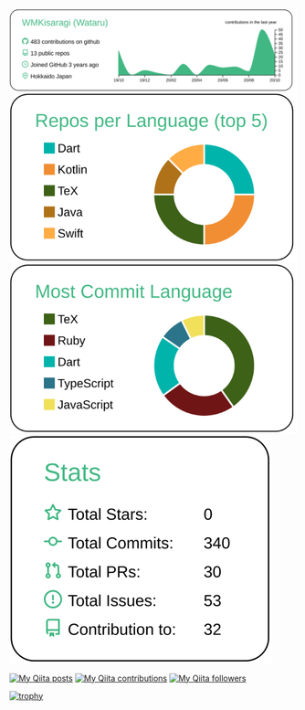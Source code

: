 [![](https://raw.githubusercontent.com/WMKisaragi/WMKisaragi/master/profile-summary-card-output/vue/0-profile-details.svg)](https://github.com/vn7n24fzkq/github-profile-summary-cards)
[![](https://raw.githubusercontent.com/WMKisaragi/WMKisaragi/master/profile-summary-card-output/vue/1-repos-per-language.svg)](https://github.com/vn7n24fzkq/github-profile-summary-cards)
[![](https://raw.githubusercontent.com/WMKisaragi/WMKisaragi/master/profile-summary-card-output/vue/2-most-commit-language.svg)](https://github.com/vn7n24fzkq/github-profile-summary-cards)
[![](https://raw.githubusercontent.com/WMKisaragi/WMKisaragi/master/profile-summary-card-output/vue/3-stats.svg)](https://github.com/vn7n24fzkq/github-profile-summary-cards)

[![My Qiita posts](https://qiita-badge.apiapi.app/s/wmkisaragi/posts.svg)](http://qiita.com/wmkisaragi)
[![My Qiita contributions](https://qiita-badge.apiapi.app/s/wmkisaragi/contributions.svg)](http://qiita.com/wmkisaragi)
[![My Qiita followers](https://qiita-badge.apiapi.app/s/wmkisaragi/followers.svg)](http://qiita.com/wmkisaragi)

[![trophy](https://github-profile-trophy.vercel.app/?username=WMKisaragi)](https://github.com/ryo-ma/github-profile-trophy)

<!--
**WMKisaragi/WMkisaragi** is a ✨ _special_ ✨ repository because its `README.md` (this file) appears on your GitHub profile.

Here are some ideas to get you started:

- 🔭 I’m currently working on ...
- 🌱 I’m currently learning ...
- 👯 I’m looking to collaborate on ...
- 🤔 I’m looking for help with ...
- 💬 Ask me about ...
- 📫 How to reach me: ...
- 😄 Pronouns: ...
- ⚡ Fun fact: ...
-->
